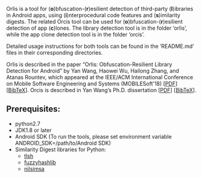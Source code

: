 Orlis is a tool for (**o**)bfuscation-(**r**)esilient detection of third-party (**l**)ibraries in Android apps, using (**i**)nterprocedural code features and (**s**)imilarity digests. The related Orcis tool can be used for (**o**)bfuscation-(**r**)esilient detection of app (**c**)lones. The library detection tool is in the folder ‘orlis’, while the app clone detection tool is in the folder ‘orcis’.

Detailed usage instructions for both tools can be found in the ‘README.md’ files in their corresponding directories.

Orlis is described in the paper “Orlis: Obfuscation-Resilient Library Detection for Android” by Yan Wang, Haowei Wu, Hailong Zhang, and Atanas Rountev, which appeared at the IEEE/ACM International Conference on Mobile Software Engineering and Systems (MOBILESoft'18) \[[PDF](http://web.cse.ohio-state.edu/presto/pubs/msoft18.pdf)\] \[[BibTeX](http://web.cse.ohio-state.edu/presto/pubs/msoft18.bib)\]. Orcis is described in Yan Wang’s Ph.D. dissertation \[[PDF](http://web.cse.ohio-state.edu/presto/pubs/wang_phd18.pdf)\] \[[BibTeX](http://web.cse.ohio-state.edu/presto/pubs/wang_phd18.bib)\]. 

## Prerequisites:
 * python2.7
 * JDK1.8 or later
 * Android SDK (To run the tools, please set environment variable ANDROID_SDK=/path/to/Android SDK)
 * Similarity Digest libraries for Python:
   * [tlsh](https://github.com/trendmicro/tlsh)
   * [fuzzyhashlib](https://github.com/sptonkin/fuzzyhashlib)
   * [nilsimsa](https://github.com/diffeo/py-nilsimsa)
